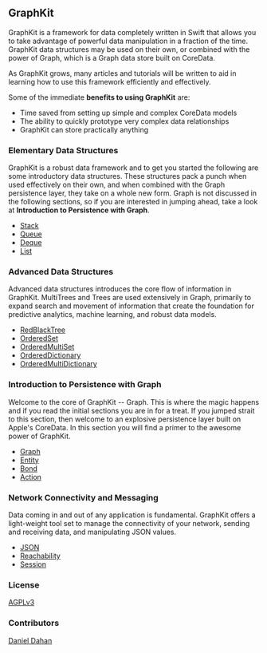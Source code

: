 ## GraphKit

GraphKit is a framework for data completely written in Swift that allows you to take advantage of powerful data manipulation in a fraction of the time. GraphKit data structures may be used on their own, or combined with the power of Graph, which is a Graph data store built on CoreData. 

As GraphKit grows, many articles and tutorials will be written to aid in learning how to use this framework efficiently and effectively. 

Some of the immediate **benefits to using GraphKit** are: 

* Time saved from setting up simple and complex CoreData models
* The ability to quickly prototype very complex data relationships
* GraphKit can store practically anything

### Elementary Data Structures

GraphKit is a robust data framework and to get you started the following are some introductory data structures. These structures pack a punch when used effectively on their own, and when combined with the Graph persistence layer, they take on a whole new form. Graph is not discussed in the following sections, so if you are interested in jumping ahead, take a look at **Introduction to Persistence with Graph**. 

* [Stack](https://github.com/GraphKit/GraphKit/wiki/Stack)
* [Queue](https://github.com/GraphKit/GraphKit/wiki/Queue)
* [Deque](https://github.com/GraphKit/GraphKit/wiki/Deque)
* [List](https://github.com/GraphKit/GraphKit/wiki/List)

### Advanced Data Structures

Advanced data structures introduces the core flow of information in GraphKit. MultiTrees and Trees are used extensively in Graph, primarily to expand search and movement of information that create the foundation for predictive analytics, machine learning, and robust data models. 

* [RedBlackTree](https://github.com/GraphKit/GraphKit/wiki/RedBlackTree)
* [OrderedSet](https://github.com/GraphKit/GraphKit/wiki/OrderedSet)
* [OrderedMultiSet](https://github.com/GraphKit/GraphKit/wiki/OrderedMultiSet)
* [OrderedDictionary](https://github.com/GraphKit/GraphKit/wiki/OrderedDictionary)
* [OrderedMultiDictionary](https://github.com/GraphKit/GraphKit/wiki/OrderedMultiDictionary)

### Introduction to Persistence with Graph

Welcome to the core of GraphKit -- Graph. This is where the magic happens and if you read the initial sections you are in for a treat. If you jumped strait to this section, then welcome to an explosive persistence layer built on Apple's CoreData. In this section you will find a primer to the awesome power of GraphKit. 

* [Graph](https://github.com/GraphKit/GraphKit/wiki/Graph)
* [Entity](https://github.com/GraphKit/GraphKit/wiki/Entity)
* [Bond](https://github.com/GraphKit/GraphKit/wiki/Bond)
* [Action](https://github.com/GraphKit/GraphKit/wiki/Action)

### Network Connectivity and Messaging

Data coming in and out of any application is fundamental. GraphKit offers a light-weight tool set to manage the connectivity of your network, sending and receiving data, and manipulating JSON values. 

* [JSON](https://github.com/GraphKit/GraphKit/wiki/JSON)
* [Reachability](https://github.com/GraphKit/GraphKit/wiki/Reachability)
* [Session](https://github.com/GraphKit/GraphKit/wiki/Session)

### License


[AGPLv3](http://choosealicense.com/licenses/agpl-3.0/)


### Contributors


[Daniel Dahan](https://github.com/danieldahan)



